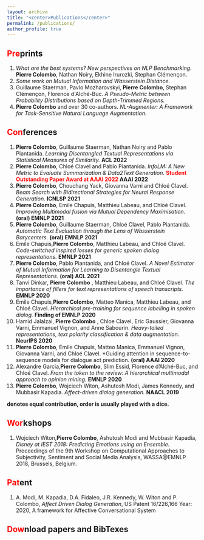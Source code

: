 ```yaml
---
layout: archive
title: "<center>Publications</center>"
permalink: /publications/
author_profile: true
---
```


<span style="color:red">Pre</span>prints
---
1. *What are the best systems? New perspectives on NLP Benchmarking.*  **Pierre Colombo**, Nathan Noiry, Ekhine Irurozki, Stephan Clémençon.
2. *Some work on Mutual Information and Wasserstein Distance.*
3. Guillaume Staerman, Pavlo Mozharovskyi, **Pierre Colombo**, Stephan Clémençon, Florence d'Alché-Buc. *A Pseudo-Metric between Probability Distributions based on Depth-Trimmed Regions.*
4. **Pierre Colombo** and over 30 co-authors. *NL-Augmenter: A Framework for Task-Sensitive Natural Language Augmentation.*




<span style="color:red">Con</span>ferences
---
1. **Pierre Colombo**, Guillaume Staerman, Nathan Noiry and Pablo Piantanida. *Learning Disentangled Textual Representations via Statistical Measures of Similarity.* **ACL 2022** 
2. **Pierre Colombo**, Chloé Clavel and Pablo Piantanida. *InfoLM: A New Metric to Evaluate Summarization & Data2Text Generation.* **<span style="color:red">Student Outstanding Paper Award at AAAI 2022 </span>**   **AAAI 2022**
3. **Pierre Colombo**, Chouchang Yack, Giovanna Varni and Chloé Clavel. *Beam Search with Bidirectional Strategies for Neural Response Generation.* **ICNLSP 2021** 
4. **Pierre Colombo**, Emile Chapuis, Matthieu Labeau, and Chloé Clavel. *Improving Multimodal fusion via Mutual Dependency Maximisation.* **(oral) EMNLP 2021** 
5. **Pierre Colombo**, Guillaume Staerman, Chloé Clavel, Pablo Piantanida. *Automatic Text Evaluation through the Lens of Wasserstein Barycenters.* **(oral) EMNLP 2021** 
6. Emile Chapuis<sup><i class="fas fa-star"></i></sup>,**Pierre Colombo**<sup><i class="fas fa-star"></i></sup>, Matthieu Labeau, and Chloé Clavel. *Code-switched inspired losses for generic spoken dialog representations.* **EMNLP 2021** 
7. **Pierre Colombo**, Pablo Piantanida, and Chloé Clavel. *A Novel Estimator of Mutual Information for Learning to Disentangle Textual Representations.* **(oral) ACL 2021**
8. Tanvi Dinkar<sup><i class="fas fa-star"></i></sup>, **Pierre Colombo** <sup><i class="fas fa-star"></i></sup>, Matthieu Labeau, and Chloé Clavel. *The importance of fillers for text representations of speech transcripts.* **EMNLP 2020** 
9. Emile Chapuis<sup><i class="fas fa-star"></i></sup>,**Pierre Colombo**<sup><i class="fas fa-star"></i></sup>, Matteo Manica, Matthieu Labeau, and Chloé Clavel. *Hierarchical pre-training for sequence labelling in spoken dialog.* **Finding of EMNLP 2020** 
10. Hamid Jalalzai<sup><i class="fas fa-star"></i></sup>, **Pierre Colombo** <sup><i class="fas fa-star"></i></sup>, Chloe Clavel, Eric Gaussier, Giovanna Varni, Emmanuel Vignon, and Anne Sabourin. *Heavy-tailed representations, text polarity classification & data augmentation.* **NeurIPS 2020** 
11. **Pierre Colombo**<sup><i class="fas fa-star"></i></sup>, Emile Chapuis<sup><i class="fas fa-star"></i></sup>, Matteo Manica, Emmanuel Vignon, Giovanna Varni, and Chloé
Clavel. *Guiding attention in sequence-to-sequence models for dialogue act prediction. **(oral) AAAI 2020**
12. Alexandre Garcia<sup><i class="fas fa-star"></i></sup>,**Pierre Colombo**<sup><i class="fas fa-star"></i></sup>, Slim Essid, Florence d’Alché-Buc, and Chloé Clavel. *From the token to the review: A hierarchical multimodal approach to opinion mining.* **EMNLP 2020** 
13. **Pierre Colombo**<sup><i class="fas fa-star"></i></sup>, Wojciech Witon<sup><i class="fas fa-star"></i></sup>, Ashutosh Modi, James Kennedy, and Mubbasir Kapadia. *Affect-driven dialog generation.* **NAACL 2019** 

**<sup><i class="fas fa-star"></i></sup> denotes equal contribution, order is usually played with a dice.**


<span style="color:red">Wor</span>kshops
---
1. Wojciech Witon<sup><i class="fas fa-star"></i></sup>,**Pierre Colombo**<sup><i class="fas fa-star"></i></sup>, Ashutosh Modi and Mubbasir Kapadia, *Disney at IEST 2018: Predicting Emotions using an Ensemble.* Proceedings of the 9th Workshop on Computational Approaches to Subjectivity, Sentiment and Social Media Analysis, WASSA@EMNLP 2018, Brussels, Belgium.





<span style="color:red">Pat</span>ent
---
1.  A. Modi, M. Kapadia, D.A. Fidaleo, J.R. Kennedy, W. Witon and P. Colombo, *Affect Driven Dialog Generation*, US Patent 16/226,166
Year: 2020, A framework for Affective Conversational System


<span style="color:red">Dow</span>nload papers and BibTexes
---
<script src="https://bibbase.org/show?bib=https://dblp.org/pid/229/3167.bib&jsonp=1"></script>


